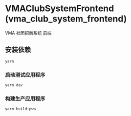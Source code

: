 # VMAClubSystemFrontend (vma_club_system_frontend)

VMA 社团招新系统 前端

## 安装依赖
```bash
yarn
```

### 启动测试应用程序
```bash
yarn dev
```

### 构建生产应用程序
```bash
yarn build:pwa
```